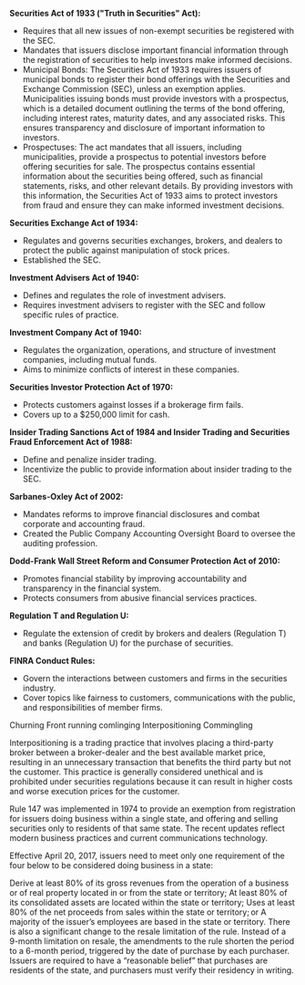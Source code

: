 **Securities Act of 1933 ("Truth in Securities" Act):**

- Requires that all new issues of non-exempt securities be registered with the SEC.
- Mandates that issuers disclose important financial information through the registration of securities to help investors make informed decisions.
- Municipal Bonds: The Securities Act of 1933 requires issuers of municipal bonds to register their bond offerings with the Securities and Exchange Commission (SEC), unless an exemption applies. Municipalities issuing bonds must provide investors with a prospectus, which is a detailed document outlining the terms of the bond offering, including interest rates, maturity dates, and any associated risks. This ensures transparency and disclosure of important information to investors.
- Prospectuses: The act mandates that all issuers, including municipalities, provide a prospectus to potential investors before offering securities for sale. The prospectus contains essential information about the securities being offered, such as financial statements, risks, and other relevant details. By providing investors with this information, the Securities Act of 1933 aims to protect investors from fraud and ensure they can make informed investment decisions.

**Securities Exchange Act of 1934:**

- Regulates and governs securities exchanges, brokers, and dealers to protect the public against manipulation of stock prices.
- Established the SEC.

**Investment Advisers Act of 1940:**

- Defines and regulates the role of investment advisers.
- Requires investment advisers to register with the SEC and follow specific rules of practice.

**Investment Company Act of 1940:**

- Regulates the organization, operations, and structure of investment companies, including mutual funds.
- Aims to minimize conflicts of interest in these companies.

**Securities Investor Protection Act of 1970:**

- Protects customers against losses if a brokerage firm fails.
- Covers up to a $250,000 limit for cash.

**Insider Trading Sanctions Act of 1984 and Insider Trading and Securities Fraud Enforcement Act of 1988:**

- Define and penalize insider trading.
- Incentivize the public to provide information about insider trading to the SEC.

**Sarbanes-Oxley Act of 2002:**

- Mandates reforms to improve financial disclosures and combat corporate and accounting fraud.
- Created the Public Company Accounting Oversight Board to oversee the auditing profession.

**Dodd-Frank Wall Street Reform and Consumer Protection Act of 2010:**

- Promotes financial stability by improving accountability and transparency in the financial system.
- Protects consumers from abusive financial services practices.

**Regulation T and Regulation U:**

- Regulate the extension of credit by brokers and dealers (Regulation T) and banks (Regulation U) for the purchase of securities.

**FINRA Conduct Rules:**

- Govern the interactions between customers and firms in the securities industry.
- Cover topics like fairness to customers, communications with the public, and responsibilities of member firms.

Churning
Front running
comlinging
Interpositioning
Commingling

Interpositioning is a trading practice that involves placing a third-party broker between a broker-dealer and the best available market price, resulting in an unnecessary transaction that benefits the third party but not the customer. This practice is generally considered unethical and is prohibited under securities regulations because it can result in higher costs and worse execution prices for the customer.

Rule 147 was implemented in 1974 to provide an exemption from registration for issuers doing business within a single state, and offering and selling securities only to residents of that same  state.   The recent updates reflect  modern business practices and current communications technology.

Effective April 20, 2017, issuers need to meet only one requirement of the four below to be considered doing business in a state:

Derive at least 80% of its gross revenues from the operation of a business or of real property located in or from the state or territory;
At least 80% of its consolidated assets are located within the state or territory;
Uses at least 80% of the net proceeds from sales within the state or territory; or
A majority of the issuer’s employees are based in the state or territory.
There is also a significant change to the resale limitation of the rule.  Instead of a 9-month limitation on resale, the amendments to the rule shorten the period to a 6-month period, triggered by the date of purchase by each purchaser. Issuers are required to have a “reasonable belief” that purchases are residents of the state, and purchasers must verify their residency in writing.